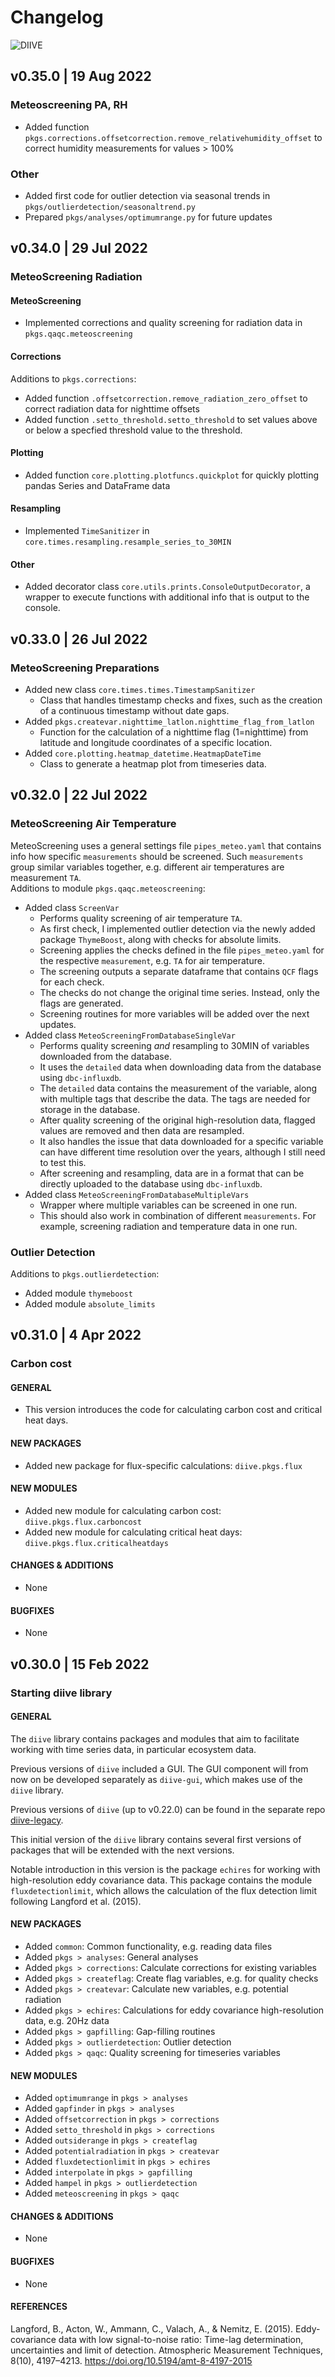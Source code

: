 # Changelog

![DIIVE](images/logo_diive1_256px.png)


## v0.35.0 | 19 Aug 2022
### Meteoscreening PA, RH
- Added function `pkgs.corrections.offsetcorrection.remove_relativehumidity_offset` to correct 
humidity measurements for values > 100%
### Other
- Added first code for outlier detection via seasonal trends in `pkgs/outlierdetection/seasonaltrend.py`
- Prepared `pkgs/analyses/optimumrange.py` for future updates 


## v0.34.0 | 29 Jul 2022
### MeteoScreening Radiation
#### MeteoScreening
- Implemented corrections and quality screening for radiation data in `pkgs.qaqc.meteoscreening`
#### Corrections
Additions to `pkgs.corrections`:
- Added function `.offsetcorrection.remove_radiation_zero_offset` to correct radiation
data for nighttime offsets
- Added function `.setto_threshold.setto_threshold` to set values above or below a
specfied threshold value to the threshold.
#### Plotting
- Added function `core.plotting.plotfuncs.quickplot` for quickly plotting pandas
Series and DataFrame data
#### Resampling
- Implemented `TimeSanitizer` in `core.times.resampling.resample_series_to_30MIN`
#### Other
- Added decorator class `core.utils.prints.ConsoleOutputDecorator`, a wrapper to
execute functions with additional info that is output to the console.


## v0.33.0 | 26 Jul 2022
### MeteoScreening Preparations
- Added new class `core.times.times.TimestampSanitizer`
  - Class that handles timestamp checks and fixes, such as the creation of a continuous
  timestamp without date gaps.    
- Added `pkgs.createvar.nighttime_latlon.nighttime_flag_from_latlon` 
  - Function for the calculation of a nighttime flag (1=nighttime) from latitude and
  longitude coordinates of a specific location.
- Added `core.plotting.heatmap_datetime.HeatmapDateTime`
  - Class to generate a heatmap plot from timeseries data. 


## v0.32.0 | 22 Jul 2022
### MeteoScreening Air Temperature
MeteoScreening uses a general settings file `pipes_meteo.yaml` that contains info how
specific `measurements` should be screened. Such `measurements` group similar variables
together, e.g. different air temperatures are measurement `TA`.   
Additions to module `pkgs.qaqc.meteoscreening`:
- Added class `ScreenVar`
  - Performs quality screening of air temperature `TA`. 
  - As first check, I implemented outlier detection via the newly added package `ThymeBoost`,
  along with checks for absolute limits.
  - Screening applies the checks defined in the file `pipes_meteo.yaml` for the respective
  `measurement`, e.g. `TA` for air temperature.
  - The screening outputs a separate dataframe that contains `QCF` flags for each check.
  - The checks do not change the original time series. Instead, only the flags are generated.
  - Screening routines for more variables will be added over the next updates. 
- Added class `MeteoScreeningFromDatabaseSingleVar`
  - Performs quality screening *and* resampling to 30MIN of variables downloaded from the database.
  - It uses the `detailed` data when downloading data from the database using `dbc-influxdb`.
  - The `detailed` data contains the measurement of the variable, along with multiple tags that
  describe the data. The tags are needed for storage in the database.
  - After quality screening of the original high-resolution data, flagged values are removed and
  then data are resampled.
  - It also handles the issue that data downloaded for a specific variable can have different time
  resolution over the years, although I still need to test this.
  - After screening and resampling, data are in a format that can be directly uploaded to the 
  database using `dbc-influxdb`.
- Added class `MeteoScreeningFromDatabaseMultipleVars`
  - Wrapper where multiple variables can be screened in one run.
  - This should also work in combination of different `measurements`. For example, screening
  radiation and temperature data in one run.
### Outlier Detection
Additions to `pkgs.outlierdetection`:
- Added module `thymeboost`
- Added module `absolute_limits`


[//]: # (- optimum range)
[//]: # (- `diive.core.times` `DetectFrequency` )
[//]: # (- `diive.core.times`: `resampling` module )
[//]: # (- New package in env: `ThymeBoost` [GitHub]&#40;https://github.com/tblume1992/ThymeBoost/tree/main/ThymeBoost&#41; )


## v0.31.0 | 4 Apr 2022
### Carbon cost
#### **GENERAL**
- This version introduces the code for calculating carbon cost and critical heat days.
#### **NEW PACKAGES**
- Added new package for flux-specific calculations: `diive.pkgs.flux`
#### **NEW MODULES**
- Added new module for calculating carbon cost: `diive.pkgs.flux.carboncost`
- Added new module for calculating critical heat days: `diive.pkgs.flux.criticalheatdays`
#### **CHANGES & ADDITIONS**
- None
#### **BUGFIXES**
- None


## v0.30.0 | 15 Feb 2022
### Starting diive library
#### **GENERAL**
The `diive` library contains packages and modules that aim to facilitate working
with time series data, in particular ecosystem data.

Previous versions of `diive` included a GUI. The GUI component will from now on
be developed separately as `diive-gui`, which makes use of the `diive` library.

Previous versions of `diive` (up to v0.22.0) can be found in the separate repo 
[diive-legacy](https://gitlab.ethz.ch/diive/diive-legacy).

This initial version of the `diive` library contains several first versions of 
packages that will be extended with the next versions. 

Notable introduction in this version is the package `echires` for working with
high-resolution eddy covariance data. This package contains the module `fluxdetectionlimit`,
which allows the calculation of the flux detection limit following Langford et al. (2015).
#### **NEW PACKAGES**
- Added `common`: Common functionality, e.g. reading data files
- Added `pkgs > analyses`: General analyses
- Added `pkgs > corrections`: Calculate corrections for existing variables
- Added `pkgs > createflag`: Create flag variables, e.g. for quality checks
- Added `pkgs > createvar`: Calculate new variables, e.g. potential radiation
- Added `pkgs > echires`: Calculations for eddy covariance high-resolution data, e.g. 20Hz data
- Added `pkgs > gapfilling`: Gap-filling routines
- Added `pkgs > outlierdetection`: Outlier detection
- Added `pkgs > qaqc`: Quality screening for timeseries variables
#### **NEW MODULES**
- Added `optimumrange` in `pkgs > analyses`
- Added `gapfinder` in `pkgs > analyses`
- Added `offsetcorrection` in `pkgs > corrections`
- Added `setto_threshold` in `pkgs > corrections`
- Added `outsiderange` in `pkgs > createflag`
- Added `potentialradiation` in `pkgs > createvar`
- Added `fluxdetectionlimit` in `pkgs > echires`
- Added `interpolate` in `pkgs > gapfilling`
- Added `hampel` in `pkgs > outlierdetection`
- Added `meteoscreening` in `pkgs > qaqc`
#### **CHANGES & ADDITIONS**
- None
#### **BUGFIXES**
- None
#### **REFERENCES**
Langford, B., Acton, W., Ammann, C., Valach, A., & Nemitz, E. (2015). Eddy-covariance data with low signal-to-noise ratio: Time-lag determination, uncertainties and limit of detection. Atmospheric Measurement Techniques, 8(10), 4197–4213. https://doi.org/10.5194/amt-8-4197-2015
